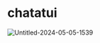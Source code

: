 # chatatui


![Untitled-2024-05-05-1539](https://github.com/ashupednekar/tcpchat/assets/25405037/c32ea4ba-028a-4a82-9395-64d31031843a)
